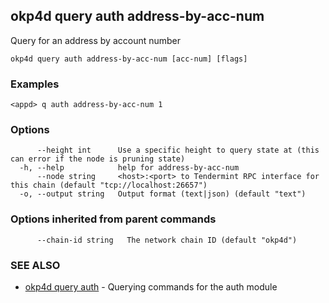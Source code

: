 ## okp4d query auth address-by-acc-num

Query for an address by account number

```
okp4d query auth address-by-acc-num [acc-num] [flags]
```

### Examples

```
<appd> q auth address-by-acc-num 1
```

### Options

```
      --height int      Use a specific height to query state at (this can error if the node is pruning state)
  -h, --help            help for address-by-acc-num
      --node string     <host>:<port> to Tendermint RPC interface for this chain (default "tcp://localhost:26657")
  -o, --output string   Output format (text|json) (default "text")
```

### Options inherited from parent commands

```
      --chain-id string   The network chain ID (default "okp4d")
```

### SEE ALSO

* [okp4d query auth](okp4d_query_auth.md)	 - Querying commands for the auth module

